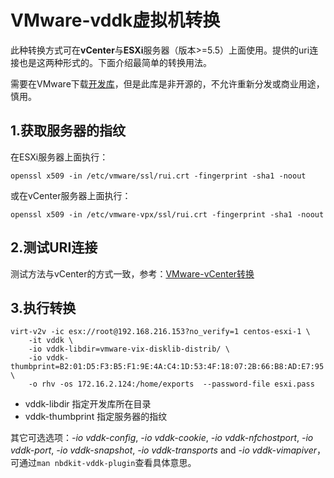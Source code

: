 # VMware-vddk虚拟机转换

此种转换方式可在**vCenter**与**ESXi**服务器（版本>=5.5）上面使用。提供的uri连接也是这两种形式的。下面介绍最简单的转换用法。

需要在VMware下载[开发库](https://code.vmware.com/web/sdk/6.7/vddk)，但是此库是非开源的，不允许重新分发或商业用途，慎用。

## 1.获取服务器的指纹

在ESXi服务器上面执行：

```shell
openssl x509 -in /etc/vmware/ssl/rui.crt -fingerprint -sha1 -noout
```

或在vCenter服务器上面执行：

```shell
openssl x509 -in /etc/vmware-vpx/ssl/rui.crt -fingerprint -sha1 -noout
```

## 2.测试URI连接

测试方法与vCenter的方式一致，参考：[VMware-vCenter转换](VMware-vCenter转换.md)

## 3.执行转换

```shell
virt-v2v -ic esx://root@192.168.216.153?no_verify=1 centos-esxi-1 \
	-it vddk \
	-io vddk-libdir=vmware-vix-disklib-distrib/ \
	-io vddk-thumbprint=B2:01:D5:F3:B5:F1:9E:4A:C4:1D:53:4F:18:07:2B:66:B8:AD:E7:95 \
	-o rhv -os 172.16.2.124:/home/exports  --password-file esxi.pass
```

- vddk-libdir 指定开发库所在目录
- vddk-thumbprint 指定服务器的指纹

其它可选选项：*-io vddk-config*, *-io vddk-cookie*, *-io vddk-nfchostport*, *-io vddk-port*, *-io vddk-snapshot*, *-io vddk-transports* and *-io vddk-vimapiver*，可通过`man nbdkit-vddk-plugin`查看具体意思。

